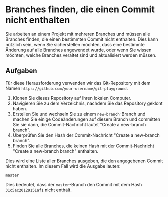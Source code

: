 # Branches finden, die einen Commit nicht enthalten

Sie arbeiten an einem Projekt mit mehreren Branches und müssen alle Branches finden, die einen bestimmten Commit nicht enthalten. Dies kann nützlich sein, wenn Sie sicherstellen möchten, dass eine bestimmte Änderung auf alle Branches angewendet wurde, oder wenn Sie wissen möchten, welche Branches veraltet sind und aktualisiert werden müssen.

## Aufgaben

Für diese Herausforderung verwenden wir das Git-Repository mit dem Namen `https://github.com/your-username/git-playground`.

1. Klonen Sie dieses Repository auf Ihren lokalen Computer.
2. Navigieren Sie zu dem Verzeichnis, nachdem Sie das Repository geklont haben.
3. Erstellen Sie und wechseln Sie zu einem `new-branch`-Branch und machen Sie einige Codeänderungen auf diesem Branch und committen Sie sie dann, die Commit-Nachricht lautet "Create a new-branch branch".
4. Überprüfen Sie den Hash der Commit-Nachricht "Create a new-branch branch".
5. Finden Sie alle Branches, die keinen Hash mit der Commit-Nachricht "Create a new-branch branch" enthalten.

Dies wird eine Liste aller Branches ausgeben, die den angegebenen Commit nicht enthalten. Im diesem Fall wird die Ausgabe lauten:

```shell
master
```

Dies bedeutet, dass der `master`-Branch den Commit mit dem Hash `31c5ac20129151af1` nicht enthält.
